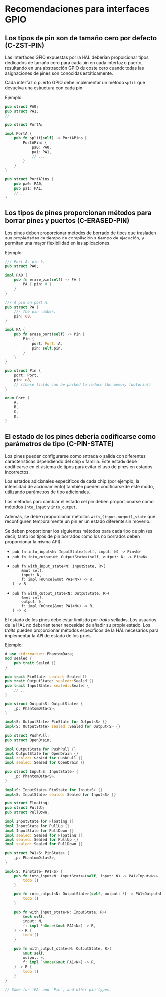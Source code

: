 # Recomendaciones para interfaces GPIO

<a id="c-zst-pin"></a>
## Los tipos de pin son de tamaño cero por defecto (C-ZST-PIN)

Las Interfaces GPIO expuestas por la HAL deberían proporcionar tipos dedicados de tamaño cero para cada pin en cada interfaz o puerto, resultando en una abstracción GPIO de coste cero cuando todas las asignaciones de pines son conocidas estáticamente.

Cada interfaz o puerto GPIO debe implementar un método `split` que devuelva una estructura con cada pin.

Ejemplo:

```rust
pub struct PA0;
pub struct PA1;
// ...

pub struct PortA;

impl PortA {
    pub fn split(self) -> PortAPins {
        PortAPins {
            pa0: PA0,
            pa1: PA1,
            // ...
        }
    }
}

pub struct PortAPins {
    pub pa0: PA0,
    pub pa1: PA1,
    // ...
}
```

<a id="c-erased-pin"></a>
## Los tipos de pines proporcionan métodos para borrar pines y puertos (C-ERASED-PIN)

Los pines deben proporcionar métodos de borrado de tipos que trasladen sus propiedades de tiempo de compilación a tiempo de ejecución, y permitan una mayor flexibilidad en las aplicaciones.

Ejemplo:

```rust
/// Port A, pin 0.
pub struct PA0;

impl PA0 {
    pub fn erase_pin(self) -> PA {
        PA { pin: 0 }
    }
}

/// A pin on port A.
pub struct PA {
    /// The pin number.
    pin: u8,
}

impl PA {
    pub fn erase_port(self) -> Pin {
        Pin {
            port: Port::A,
            pin: self.pin,
        }
    }
}

pub struct Pin {
    port: Port,
    pin: u8,
    // (these fields can be packed to reduce the memory footprint)
}

enum Port {
    A,
    B,
    C,
    D,
}
```

<a id="c-pin-state"></a>
## El estado de los pines debería codificarse como parámetros de tipo (C-PIN-STATE)

Los pines pueden configurarse como entrada o salida con diferentes características dependiendo del chip o familia. Este estado debe codificarse en el sistema de tipos para evitar el uso de pines en estados incorrectos.

Los estados adicionales específicos de cada chip (por ejemplo, la intensidad de accionamiento) también pueden codificarse de este modo, utilizando parámetros de tipo adicionales.

Los métodos para cambiar el estado del pin deben proporcionarse como métodos `into_input` y `into_output`.

Además, se deben proporcionar métodos `with_{input,output}_state` que reconfiguren temporalmente un pin en un estado diferente sin moverlo.

Se deben proporcionar los siguientes métodos para cada tipo de pin (es decir, tanto los tipos de pin borrados como los no borrados deben proporcionar la misma API):

* `pub fn into_input<N: InputState>(self, input: N) -> Pin<N>`
* `pub fn into_output<N: OutputState>(self, output: N) -> Pin<N>`
* ```ignore
  pub fn with_input_state<N: InputState, R>(
      &mut self,
      input: N,
      f: impl FnOnce(&mut PA1<N>) -> R,
  ) -> R
  ```
* ```ignore
  pub fn with_output_state<N: OutputState, R>(
      &mut self,
      output: N,
      f: impl FnOnce(&mut PA1<N>) -> R,
  ) -> R
  ```


El estado de los pines debe estar limitado por _traits_ sellados. Los usuarios de la HAL no deberían tener necesidad de añadir su propio estado. Los _traits_ pueden proporcionar métodos específicos de la HAL necesarios para implementar la API de estado de los pines.

Ejemplo:

```rust
# use std::marker::PhantomData;
mod sealed {
    pub trait Sealed {}
}

pub trait PinState: sealed::Sealed {}
pub trait OutputState: sealed::Sealed {}
pub trait InputState: sealed::Sealed {
    // ...
}

pub struct Output<S: OutputState> {
    _p: PhantomData<S>,
}

impl<S: OutputState> PinState for Output<S> {}
impl<S: OutputState> sealed::Sealed for Output<S> {}

pub struct PushPull;
pub struct OpenDrain;

impl OutputState for PushPull {}
impl OutputState for OpenDrain {}
impl sealed::Sealed for PushPull {}
impl sealed::Sealed for OpenDrain {}

pub struct Input<S: InputState> {
    _p: PhantomData<S>,
}

impl<S: InputState> PinState for Input<S> {}
impl<S: InputState> sealed::Sealed for Input<S> {}

pub struct Floating;
pub struct PullUp;
pub struct PullDown;

impl InputState for Floating {}
impl InputState for PullUp {}
impl InputState for PullDown {}
impl sealed::Sealed for Floating {}
impl sealed::Sealed for PullUp {}
impl sealed::Sealed for PullDown {}

pub struct PA1<S: PinState> {
    _p: PhantomData<S>,
}

impl<S: PinState> PA1<S> {
    pub fn into_input<N: InputState>(self, input: N) -> PA1<Input<N>> {
        todo!()
    }

    pub fn into_output<N: OutputState>(self, output: N) -> PA1<Output<N>> {
        todo!()
    }

    pub fn with_input_state<N: InputState, R>(
        &mut self,
        input: N,
        f: impl FnOnce(&mut PA1<N>) -> R,
    ) -> R {
        todo!()
    }

    pub fn with_output_state<N: OutputState, R>(
        &mut self,
        output: N,
        f: impl FnOnce(&mut PA1<N>) -> R,
    ) -> R {
        todo!()
    }
}

// Same for `PA` and `Pin`, and other pin types.
```
